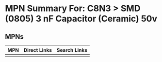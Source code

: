 



# MPN Summary For: C8N3 > SMD (0805) 3 nF Capacitor (Ceramic) 50v

## MPNs
  

|MPN|Direct Links|Search Links|
| :--- | :--- | :--- |
||||

